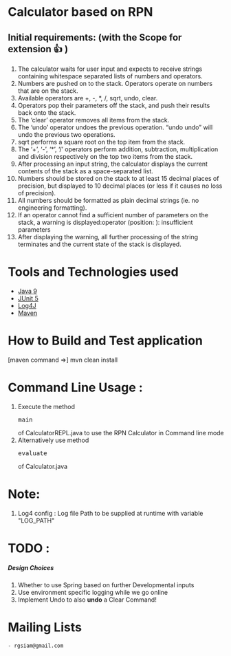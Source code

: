 # Calculator based on RPN
## Initial requirements: (with the Scope for extension 👍 )

1. The calculator waits for user input and expects to receive strings containing whitespace separated lists of numbers and operators.
2. Numbers are pushed on to the stack. Operators operate on numbers that are on the stack.
3. Available operators are +, -, *, /, sqrt, undo, clear.
4. Operators pop their parameters off the stack, and push their results back onto the stack.
5. The ‘clear’ operator removes all items from the stack.
6. The ‘undo’ operator undoes the previous operation. “undo undo” will undo the previous two operations.
7. sqrt performs a square root on the top item from the stack.
8. The ‘+’, ‘-’, ‘*’, ‘/’ operators perform addition, subtraction, multiplication and division respectively on the top two items from the stack.
9. After processing an input string, the calculator displays the current contents of the stack as a space-separated list.
10. Numbers should be stored on the stack to at least 15 decimal places of precision, but displayed to 10 decimal places (or less if it causes no loss of precision).
11. All numbers should be formatted as plain decimal strings (ie. no engineering formatting).
12. If an operator cannot find a sufficient number of parameters on the stack, a warning is displayed:operator (position: ): insufficient parameters
13. After displaying the warning, all further processing of the string terminates and the current state of the stack is displayed.

# Tools and Technologies used
  * [Java 9](https://docs.oracle.com/javase/9/docs/)
  * [JUnit 5](https://junit.org/junit5/docs/current/user-guide/)
  * [Log4J](https://logging.apache.org/log4j/2.x/)
  * [Maven](https://maven.apache.org//)

# How to Build and Test application
   [maven command =>] mvn clean install
     
# Command Line Usage :
1. Execute the method <pre>main</pre> of CalculatorREPL.java to use the RPN Calculator in Command line mode
2. Alternatively use method <pre>evaluate</pre>  of Calculator.java

# Note: 
1. Log4 config : Log file Path to be supplied at runtime with variable "LOG_PATH"

# TODO :
##### Design Choices
1. Whether to use Spring based on further Developmental inputs
2. Use environment specific logging while we go online 
3. Implement Undo to also **undo** a Clear Command!

# Mailing Lists
    - rgsiam@gmail.com